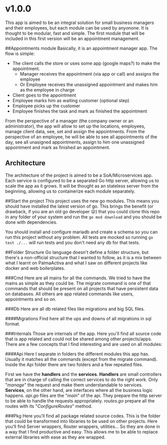 # v1.0.0
This app is aimed to be an integral solution for small business managers and their employees, but each module can be
used by anyonone. It is thought to be modular, fast and simple. The first module that will be included in this first 
version will be an appointment management.

##Appointments module
Basically, it is an appointment manager app. The flow is simple: 
 - The client calls the store or uses some app (google maps?) to make the appointment.
    - Manager receives the appointment (via app or call) and assigns the employee
    - Or Employee receives the unassigned appointment and makes him as the employee in charge
 - Client goes to the appointment
 - Employee marks him as waiting customer (optional step) 
 - Employee picks up the customer
 - Employee finishes the task and mark as finished the appointment

From the perspective of a manager (the company owner or an administrator), the app will allow to set up the locations,
employees, manage client data, see, set and assign the appointments. From the perspective of an employee, he will be
able to see all appointments of the day, see all unasigned appointments, assign to him one unassigned appointment and
mark as finished an appointment.

## Architecture
The architecture of the project is aimed to be a SoA/Microservices app. Each service is configured to be a separated
Go http server, allowing us to scale the app as it grows. It will be thought as an stateless server from the beginning,
allowing us to containerize each module separately.

##Start the project
This project uses the new go modules. This means you should have installed the latest version of go. This brings the
benefit (or drawback, if you are an old go developer 😜) that you could clone this repo in any folder of your system and
run the `go mod download` and you should be done with dependencies.

You should install and configure mariadb and create a schema so you can run this project without any problem. All tests
are mocked so running `go test ./...` will run tests and you don't need any db for that tests.

##Folder Structure
Go language doesn't define a folder structure, but there's a non-official structure that I wanted to follow, as it is
a mix between what I learnt on PalmaActiva and what I saw on different projects like docker and web boilerplates. 

###Cmd
Here are all mains for all the commands. We tried to have the mains as simple as they could be. The migrate command is
one of that commands that should be present on all projects that have persistent data on databases. All others are app
related commands like users, appointments and so on.

###Db
Here are all db related files like migrations and big SQL files.

####Migrations
Find here all the ups and downs of all migrations in sql format.

###Internals
Those are internals of the app. Here you'll find all source code that is app related and could not be shared among other
projects/apps. There are a few concepts that I find interesting and are used on all modules:

####Api
Here I separate in folders the different modules this app has. Usually it matches all the commands (except from the 
migrate command). Inside the Api folder there are two folders and a few repeated files. 

First we have the **handlers** 
and the **services**. **Handlers** are small controllers that are in charge of calling the correct services to do the
right work. Only "*manage*" the request and make them understandable to services. **Services**, on the other hand, are 
interfaces where all the business logic happens. *api.go* files are the "*main*" of the api. They prepare the http
server to be able to handle the requests appropriately. *routes.go* prepare all the routes with its "*ConfigureRoutes*"
method.

###Pkg
Here you'll find all package related source codes. This is the folder that could be transformed into libraries to be
used on other projects. Here you'll find Server wrappers, Router wrappers, utilities... So they are done in a way that 
I find productive and easy. This allows me to be able to replace external libraries with ease as they are wrapped.